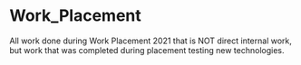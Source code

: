 # Work_Placement
All work done during Work Placement 2021 that is NOT direct internal work, but work that was completed during placement testing new technologies.
